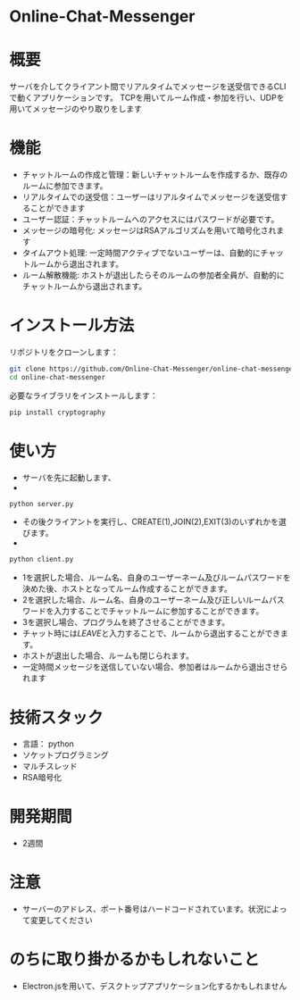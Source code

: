 # Online-Chat-Messenger

# 概要
サーバを介してクライアント間でリアルタイムでメッセージを送受信できるCLIで動くアプリケーションです。
TCPを用いてルーム作成・参加を行い、UDPを用いてメッセージのやり取りをします

# 機能

- チャットルームの作成と管理：新しいチャットルームを作成するか、既存のルームに参加できます。
- リアルタイムでの送受信：ユーザーはリアルタイムでメッセージを送受信することができます
- ユーザー認証：チャットルームへのアクセスにはパスワードが必要です。
- メッセージの暗号化: メッセージはRSAアルゴリズムを用いて暗号化されます
- タイムアウト処理: 一定時間アクティブでないユーザーは、自動的にチャットルームから退出されます。
- ルーム解散機能: ホストが退出したらそのルームの参加者全員が、自動的にチャットルームから退出されます。

# インストール方法
リポジトリをクローンします：

```bash
git clone https://github.com/Online-Chat-Messenger/online-chat-messenger.git
cd online-chat-messenger
```
必要なライブラリをインストールします：

```bash
pip install cryptography
```

# 使い方

- サーバを先に起動します、
- 
```bash
python server.py
```
- その後クライアントを実行し、CREATE(1),JOIN(2),EXIT(3)のいずれかを選びます。
- 
```bash
python client.py
```

- 1を選択した場合、ルーム名、自身のユーザーネーム及びルームパスワードを決めた後、ホストとなってルーム作成することができます。
- 2を選択した場合、ルーム名、自身のユーザーネーム及び正しいルームパスワードを入力することでチャットルームに参加することができます。
- 3を選択し場合、プログラムを終了させることができます。
- チャット時には*LEAVE*と入力することで、ルームから退出することができます。
- ホストが退出した場合、ルームも閉じられます。
- 一定時間メッセージを送信していない場合、参加者はルームから退出させられます

# 技術スタック
- 言語： python
- ソケットプログラミング
- マルチスレッド
- RSA暗号化

# 開発期間 
- 2週間
  
# 注意
- サーバーのアドレス、ポート番号はハードコードされています。状況によって変更してください

# のちに取り掛かるかもしれないこと
- Electron.jsを用いて、デスクトップアプリケーション化するかもしれません
